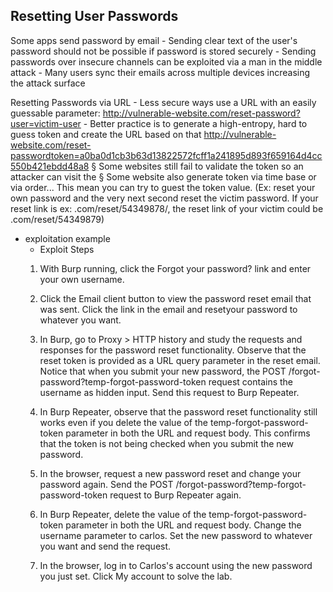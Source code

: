
## Resetting User Passwords

Some apps send password by email
	- Sending clear text of the user's password should not be possible if password is stored securely
	- Sending passwords over insecure channels can be exploited via a man in the middle attack
	- Many users sync their emails across multiple devices increasing the attack surface

Resetting Passwords via URL
	- Less secure ways use a URL with an easily guessable parameter: http://vulnerable-website.com/reset-password?user=victim-user
	- Better practice is to generate a high-entropy, hard to guess token and create the URL based on that http://vulnerable-website.com/reset-passwordtoken=a0ba0d1cb3b63d13822572fcff1a241895d893f659164d4cc550b421ebdd48a8
§ Some websites still fail to validate the token so an attacker can visit the
§ Some website also generate token via time base or via order... This mean you can try to guest the token value. (Ex: reset your own password and the very next second reset the victim password. If your reset link is ex: .com/reset/54349878/, the reset link of your victim could be .com/reset/54349879)

- exploitation example
	- Exploit Steps
	1. With Burp running, click the Forgot your password? link and enter your own username.
	   
	2. Click the Email client button to view the password reset email that was sent. Click the link in the email and resetyour password to whatever you want.
	   
	3. In Burp, go to Proxy > HTTP history and study the requests and responses for the password reset functionality. Observe that the reset token is provided as a URL query parameter in the reset email. Notice that when you submit your new password, the POST /forgot-password?temp-forgot-password-token request contains the username as hidden input. Send this request to Burp Repeater.
	   
	4. In Burp Repeater, observe that the password reset functionality still works even if you delete the value of the temp-forgot-password-token parameter in both the URL and request body. This confirms that the token is not being checked when you submit the new password.
	   
	5. In the browser, request a new password reset and change your password again. Send the POST /forgot-password?temp-forgot-password-token request to Burp Repeater again.
	   
	6. In Burp Repeater, delete the value of the temp-forgot-password-token parameter in both the URL and request body. Change the username parameter to carlos. Set the new password to whatever you want and send the request.
	   
	7. In the browser, log in to Carlos's account using the new password you just set. Click My account to solve the lab.

